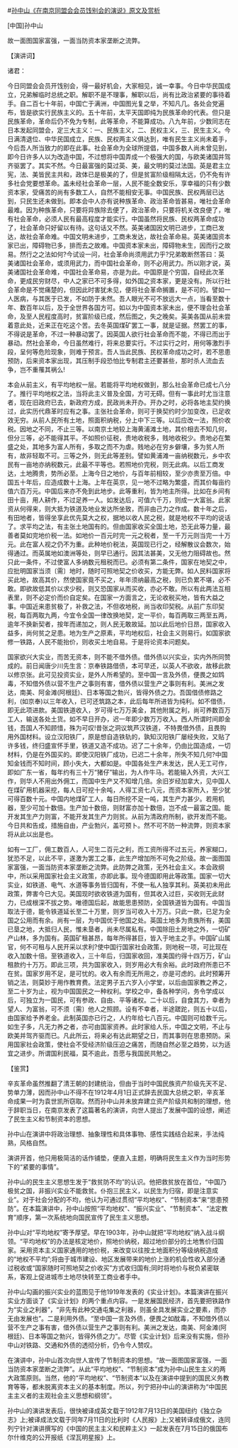 #[孙中山《在南京同盟会会员饯别会的演说》原文及赏析](https://www.vrrw.net/wx/14672.html)

[中国]孙中山

故一面图国家富强，一面当防资本家垄断之流弊。

【演讲词】

诸君：

今日同盟会会员开饯别会，得一最好机会，大家相见，诚一幸事。今日中华民国成立，兄弟解临时总统之职。解职不是不理事，解职以后，尚有比政治紧要的事待着手。自二百七十年前，中国亡于满洲，中国图光复之举，不知凡几。各处会党遍布，皆是欲实行民族主义的。五十年前，太平天国即纯为民族革命的代表。但只是民族革命，革命后仍不免为专制，此等革命，不能算成功。八九年前，少数同志在日本发起同盟会，定三大主义：一、民族主义，二、民权主义，三、民生主义。今日满清退位、中华民国成立，民族、民权两主义俱达到，唯有民生主义尚未着手，今后吾人所当致力的即在此事。社会革命为全球所提倡，中国多数人尚未曾见到，即今日许多人以为改造中国，不过想将中国弄成一个极强大的国，与欧美诸国并驾齐驱罢了。其实不然。今日最富强的莫过英、美，最文明的莫过法国。英是君主立宪，法、美皆民主共和，政体已是极美的了，但是贫富阶级相隔太远，仍不免有许多社会党要想革命。盖未经社会革命一层，人民不能全数安乐，享幸福的只有少数资本家，受痛苦的尚有多数工人，自然不能相安无事。中国民族、民权两层已达到，只民生还未做到。即本会中人亦有说种族革命、政治革命皆甚易，唯社会革命最难。因为种族革命，只要将异族除去便了，政治革命，只要将机关改良便了，唯有社会革命，必须人民有最高程度才能实行。中国虽然将民族、民权两革命成功了，社会革命只好留以有待。这句话又不然。英美诸国因文明已进步，工商已发达，故社会革命难。中国文明未进步，工商未发达，故社会革命易。英美诸国资本家已出，障碍物已多，排而去之故难。中国资本家未出，障碍物未生，因而行之故易。然行之之法如何?今试设一问，社会革命尚须用武力乎?兄弟敢断然答曰：英美诸国社会革命，或须用武力，而中国社会革命，则不必用武力。所以刚才说，英美诸国社会革命难，中国社会革命易，亦是为此。中国原是个穷国，自经此次革命，更成民穷财尽，中人之家已不可多得，如外国之资本家，更是没有。所以行社会革命是不觉痛楚的，但因此时害犹未见，便将社会革命搁置，是不可的。譬如一人医病，与其医于已发，不如防于未然。吾人眼光不可不放远大一点，当看至数十年、数百年以后，及于全世界各国方可。如以为中国资本家未出，便不理会社会革命，及至人民程度高时，贫富阶级已成，然后图之，失之晚矣。英美各国从前未尝着意此处，近来正在吃这个苦。去冬英国煤矿罢工一事，就是证据。然罢工的事，不得说是革命，不过一种暴动罢了。因英国人欲行社会革命而不能，不得已而出于暴动。然社会革命，今日虽然难行，将来总要实行。不过实行之时，用何等激烈手段，呈何等危险现象，则难于预言。吾人当此民族、民权革命成功之时，若不思患预防，后来资本家出现，其压制手段恐怕比专制君主还要甚些，那时杀人流血去争，岂不重罹其祸么!

本会从前主义，有平均地权一层。若能将平均地权做到，那么社会革命已成七八分了。推行平均地权之法，当将此主义普及全国，方可无碍。但有一事此时尤当注意者，现在旧政府已去，新政府方成，民政尚未开办。开办之时，必将各地主契约换过，此实历代鼎革时应有之事。主张社会革命，则可于换契约时少加变改，已足收效无穷。从前人民所有土地，照面积纳税，分上中下三等。以后应改一法，照价收税。因地之不同，不止三等。以南京土地较上海黄浦滩土地，其价相去不知几何，但分三等，必不能得其平。不如照价征税，贵地收税多，贱地收税少。贵地必在繁盛之处，其地多为富人所有，多取之而不为虐。贱地必在穷乡僻壤，多为贫人所有，故非轻取不可。三等之外，则无此等差别。譬如黄浦滩一亩纳税数元，乡中农民有一亩地亦纳税数元，此最不平等也。若照地价完税，则无此病。以后工商发达，土地腾贵，势所必至。上海今日之地价，与百年前相较，至少亦贵至万倍。中国五十年后，应造成数十上海。上年在英京，见一地不过略为繁盛，而其价每亩约值六百万元。中国后来亦不免到此地步。此等重利，皆为地主所得。比如在乡间有田十亩，用人耕作，不过足养一人。如发达后，可值六千万，则成一大富翁。此家资从何得来，则大抵为铁道及地业发达所坐致，而非由己力之作成。数十年之后，有田地者，皆得坐享此优先莫大之权，据地以收人民之税，就是地权不平均的说话了。求平均之法，有主张土地国有的。但由国家收买全国土地，恐无此等力量，最善者莫如完地价税一法。如地价一百元时完一元之税者，至一千万元则当完一十万元。此在富人视之仍不为重。此种地价税法，英国现已行之，经解散议会数次，始得通过。而英属地如澳洲等处，则早已通行。因其法甚美，又无他力阻碍故也。然只此一条件，不过使富人多纳数元租税而已。必须有第二条件，国家在地契之中，应批明国家当须〔需〕地时，随时可照地契之价收买，方能无弊。如人民料国家将买此地，故高其价，然使国家竟不买之，年年须纳最高之税，则已负累不堪，必不敢。即欲故低其价以求少税，则又恐国家从而买收，亦必不敢。所以有此两法互相表里，则不必定价而价自定矣。在国家一方面言之，无论收税买地，皆有大益之事。中国近来患贫极了，补救之法，不但收地税，尚当收印契税。从前广东印契税，每百两取九两，今宜令全国一律改换地契，定一平价，每百两取三两至五两，逾年不换新契者，按年而递加之，则人民无敢故延。加以此后地价日昂，国家收入益多，尚何贫之足患。地为生产之原素，平均地权后，社会主义则易行。如国家欲修一铁路，人民不能抬价，则收买土地自易。于是将论资本问题矣。



国家欲兴大实业，而苦无资本，则不能不借外债。借外债以兴实业，实内外所同赞成的。前日闻唐少川先生言：京奉铁路借债，本可早还，以英人不欲收，故移此款以修京张。此可见投资实业，是外人所希望的。至中国一言及外债，便畏之如鸩毒，不知借外债以营不生产之事则有害，借外债以营生产之事则有利。美洲之发达，南美、阿金滩(阿根廷)、日本等国之勃兴，皆得外债之力。吾国借债修路之利，(如京奉)以三年收入，已可还筑路之本，此后每年所进皆为纯利。如不借债，即无此项进款。美国铁道收入，岁可得七万万美金，其他附属之利，尚可养数百万工人，输送各处土货。如不早日开办，迟一年即少数万万收入。西人所谓时间即金钱，吾国人不知顾惜，殊为可叹!昔张之洞议筑芦汉铁道，不特畏借外债，且畏购用外国材料。设立汉阳铁厂，原是想自造铁轨的，孰知汉阳铁厂屡经失败，又贴了许多钱，终归盛宣怀手里，铁道又造不成功。迟了二十余年，仍由比国造成，一切材料，仍是在外国买的。即使汉阳铁厂成功，已迟二十余年，所失不知几何?中国知金钱而不知时间，顾小失大，大都如是。中国各处生产未发达，民人无工可作，即如广东一省，每年约有三十万“猪仔”输出，为人作牛马。若能输入外资，大兴工作，则华人不用出外佣工，而国中生产又不知增几倍。余旧岁经加拿大，见中国人在煤矿用机器采挖，每人日可挖十余吨，人得工资七八元，而资本家所入，至少犹可得百数十元。中国内地煤矿工人，每日所挖不足一吨，其生产力甚少。若用机器，至少可加十数倍。生产加十数倍，则财富亦加十数倍，岂不成一最富之国。能开发其生产力则富，不能开发其生产力则贫。从前为清政府所制，欲开发而不能。今日共和告成，措施自由，产业勃兴，盖可预卜。然不可不防一种流弊，则资本家将从此以出是也。

如有一工厂，佣工数百人，人可生二百元之利，而工资所得不过五元，养家糊口，犹恐不足，以此不平，遂激为罢工之事，此生产增加所不可免之阶级。故一面图国家富强，一面当防资本家垄断之流弊。此防弊之政策，无外社会主义。本会政纲中，所以采用国家社会主义政策，亦即此事。现今德国即用此等政策。国家一切大实业，如铁道、电气、水道等事务皆归国有，不使一私人独享其利。英美初未用此政策，弊害今已大见。美国现时欲收铁道为国有，但其收入过巨，买收则无此财力，已成根深不拔之势。唯德国后起，故能思患预防，全国铁道皆为国有。中国当取法于德，能令铁道延长至二十万里，则岁当可收入十万万。只此一款，已足为全国之公用而有余。尚有一层，为中国优于他国之处。英国土地多为贵族所有，美国已垦之地，大抵归人民，惟未垦者，尚未尽属私有。中国除田土房地之外，一切矿产山林，多为国有。英国矿租甚昂，每年所得甚巨，皆入于地主之手。中国矿山属官，何不可租与人民开采以求利?使中国行国家社会政策，则地税一项，可比现在收入加数十倍。至铁道收入，三十年后，归国家收回，准美国约得十四万万，矿山租款约十万万。即此三项，共为国家收入，则岁用必大有余裕。此时政府所患已不在贫。国家岁用不足，是可忧的。收入有余而无所用之，亦是可虑的。此时预筹开销之法，则莫妙于用作教育费。法定男子五六岁入小学堂，以后由国家教之养之，至二十岁为止，视为中国国民之一种权利。学校之中，备各种学问，务令学成以后，可独立为一国民，可有参政、自由、平等诸权。二十以后，自食其力，幸者为望人、为富翁，可不须〔需〕他人之照顾。设有不幸者，半途蹉跎，则五十以后，由国家给予养老金。此制英国亦已行之，人约年给七八百元。中国则可给数千元。如生子多，凡无力养之者，亦可由国家资养。此时家给人乐，中国之文明，不止与欧美并驾齐驱而已。凡此所云，将来必有达此期望之日，而其事则在思患预防。采用国家社会政策，使社会不受经济阶级压迫之痛苦，而随自然必至之趋势，以为适宜之进步。所谓国利民福，莫不逾此，吾愿与我国民共勉之。

【鉴赏】

辛亥革命虽然推翻了清王朝的封建统治，但由于当时中国民族资产阶级先天不足、势单力薄，因而孙中山不得不在1912年4月1日正式辞去民国大总统之职，辛亥革命成果一时为袁世凯所窃取。然而孙中山并未放弃建立资产阶级共和制的理想，他于辞职当日，在南京发表了这篇著名的演讲，向世人提出了发展中国的设想，阐述了民生主义和节制资本的思想。

孙中山在演讲中将政治理想、抽象理性和具体事物、感性实践结合起来，手法纯熟，风格自然。

演讲开首，他只用极简洁的话作铺垫，便直入主题，明确将民生主义作为当时形势下的“紧要的事情”。

孙中山的民生主义思想生发于“救贫防不均”的认识。他把救贫放在首位，“中国乃极贫之国，非振兴实业不能救贫。仆抱三民主义，以民生为归宿，即是注意实业”。对于社会分配的不均，他认为可通过贯彻“平均地权”、“节制资本”来“思患预防”。在本篇演讲中，孙中山按照“平均地权”、“振兴实业”、“节制资本”、“法定教育”顺序，第一次系统地向国民宣传了民生主义思想。

孙中山对“平均地权”寄予厚望。早在1903年，孙中山就把“平均地权”纳入战斗纲领。“平均地权”的办法是核定地价，照地价纳税，超过地价部分的土地售价归国家。采用资本主义国家通用的地价税，来改变以往按土地面积分等级纳税造成的“地权不平均”;将由于城市建设、地区发展带来的地价上涨的机会性收入部分通过税收或“国家随时可照地契之价收买”方式收归国有;同时将地价与税负紧密联系，客观上促进城市土地尽快转至工商业者手中。

孙中山勾画的振兴实业的蓝图见于他1919年发表的《实业计划》。本篇演讲在振兴实业方面谈了《实业计划》的两个重点内容。一是发展国民经济，首先要把铁路作为“实业之利器”，“非先有此种交通屯集之利器，则虽全具发展实业之要素，而亦无由发展也”。二是利用外债。“至中国一言及外债，便畏之如酖毒，不知借外债以营不生产之事有害，借外债以营生产之事则有利。美洲之发达，南美、阿金滩(阿根廷)、日本等国之勃兴，皆得外债之力”。尽管《实业计划》后来没有实施，但孙中山对铁路、交通和外债的透彻分析，仍令今人赞叹。

在演讲中，孙中山首次向世人宣传了节制资本的思想。“故一面图国家富强，一面当防资本家垄断之流弊”。从此“平均地权”、“节制资本”成为孙中山民生主义的两大政策原则。当然，他的“平均地权”、“节制资本”以及在演讲中提到的国民义务教育等等，都未脱离资本主义的基本制度。所以，列宁把孙中山的演讲称为“中国民主主义者的主观社会主义思想和纲领”。

孙中山的演讲发表后，很快被译成英文载于1912年7月13日的美国纽约《独立杂志》上;被译成法文载于同年7月11日的比利时《人民报》上;又被转译成俄文，连同列宁针对演讲撰写的《中国的民主主义和民粹主义》一起发表在7月15日的俄国布尔什维克的公开报纸《涅瓦明星报》上。

